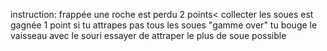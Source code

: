 instruction:
frappée une roche est perdu 2 points<
collecter les soues est gagnée 1 point
si tu attrapes pas tous les soues "gamme over"
tu bouge le vaisseau avec le souri 
essayer de attraper le plus de soue possible